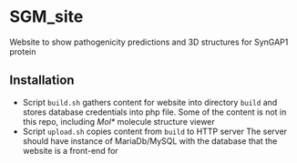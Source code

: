 # SGM_site
Website to show pathogenicity predictions and 3D structures for SynGAP1 protein

## Installation

* Script `build.sh` gathers content for website into directory `build`
  and stores database credentials into php file. Some of the content
  is not in this repo, including _Mol*_ molecule structure viewer
* Script `upload.sh` copies content from `build` to HTTP server
  The server should have instance of MariaDb/MySQL with the database
  that the website is a front-end for
